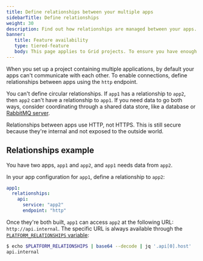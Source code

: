 ```yaml
---
title: Define relationships between your multiple apps
sidebarTitle: Define relationships
weight: 30
description: Find out how relationships are managed between your apps.
banner:
   title: Feature availability
   type: tiered-feature
   body: This page applies to Grid projects. To ensure you have enough resources to support multiple apps, you need at least a [{{< partial "plans/multiapp-plan-name" >}} plan](/administration/pricing/_index.md#multiple-apps-in-a-single-project). To set up multiple apps on {{% names/dedicated-gen-2 %}} environments, [contact Sales](https://platform.sh/contact/).
---
```


When you set up a project containing multiple applications,
by default your apps can't communicate with each other.
To enable connections, define relationships between apps using the `http` endpoint.

You can't define circular relationships.
If `app1` has a relationship to `app2`, then `app2` can't have a relationship to `app1`.
If you need data to go both ways, consider coordinating through a shared data store,
like a database or [RabbitMQ server](/add-services/rabbitmq.md).

Relationships between apps use HTTP, not HTTPS.
This is still secure because they're internal and not exposed to the outside world.

## Relationships example

You have two apps, `app1` and `app2`, and `app1` needs data from `app2`.

In your app configuration for `app1`, define a relationship to `app2`:

```yaml {configFile="apps"}
app1:
  relationships:
    api:
      service: "app2"
      endpoint: "http"
```

Once they're both built, `app1` can access `app2` at the following URL: `http://api.internal`.
The specific URL is always available through the [`PLATFORM_RELATIONSHIPS` variable](/development/variables/use-variables.md#use-provided-variables):

```bash
$ echo $PLATFORM_RELATIONSHIPS | base64 --decode | jq '.api[0].host'
api.internal
```
